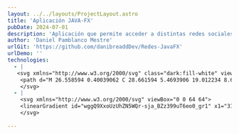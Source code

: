 ```yaml
---
layout: ../../layouts/ProjectLayout.astro
title: 'Aplicación JAVA-FX'
pubDate: 2024-07-01
description: 'Aplicación que permite acceder a distintas redes sociales a través de un navegador integrado.'
author: 'Daniel Pamblanco Mestre'
urlGit: 'https://github.com/danibreaddDev/Redes-JavaFX'
urlDemo: ''
technologies:
  - |
   <svg xmlns="http://www.w3.org/2000/svg" class="dark:fill-white" viewBox="0 0 48 48">
    <path d="M 26.558594 0.40039062 C 28.661594 5.4693906 19.012234 8.6032188 18.115234 12.824219 C 17.295234 16.708219 23.844609 21.21875 23.849609 21.21875 C 22.855609 19.61575 22.135719 18.287156 21.136719 15.785156 C 19.446719 11.559156 31.409594 7.7393906 26.558594 0.40039062 z M 32.957031 7.4257812 C 32.957031 7.4257812 24.507172 7.9840938 24.076172 13.621094 C 23.885172 16.127094 26.297188 17.463922 26.367188 19.294922 C 26.423188 20.784922 24.925781 22.025391 24.925781 22.025391 C 24.925781 22.025391 27.642234 21.49175 28.490234 19.21875 C 29.431234 16.69475 26.664219 14.966312 26.949219 12.945312 C 27.215219 11.015313 32.957031 7.4257813 32.957031 7.4257812 z M 18.044922 22.025391 C 18.044922 22.025391 8.6191406 21.861422 8.6191406 24.732422 C 8.6191406 27.725422 21.361797 27.939656 30.466797 26.097656 C 30.466797 26.097656 32.896922 24.364844 33.544922 23.714844 C 27.580922 24.980844 13.962891 25.151734 13.962891 24.052734 C 13.962891 23.039734 18.044922 22.025391 18.044922 22.025391 z M 37.576172 22.123047 C 36.48017 22.070729 35.258297 22.453328 34.154297 23.283203 C 36.324297 22.796203 38.152344 24.177531 38.152344 25.769531 C 38.152344 29.358531 33.179688 32.748047 33.179688 32.748047 C 33.179688 32.748047 40.878906 31.831453 40.878906 25.939453 C 40.879531 23.504453 39.402842 22.210244 37.576172 22.123047 z M 16.005859 27.578125 C 14.505859 27.578125 12.28125 28.784359 12.28125 29.943359 C 12.28125 32.268359 23.529516 34.063203 31.853516 30.658203 L 28.970703 29 C 23.324703 30.877 12.925859 30.099125 16.005859 27.578125 z M 17.388672 32.787109 C 15.339672 32.787109 14.013672 34.107359 14.013672 35.068359 C 14.013672 38.062359 26.234172 38.365172 31.076172 35.326172 L 28 33.283203 C 24.383 34.873203 15.295672 35.091109 17.388672 32.787109 z M 10.761719 35.154297 C 7.4284746 35.087031 5.2617187 36.652062 5.2617188 37.945312 C 5.2617187 44.836312 39.421875 44.503891 39.421875 37.462891 C 39.421875 36.290891 38.099953 35.738609 37.626953 35.474609 C 40.416953 42.202609 9.6816406 41.680984 9.6816406 37.708984 C 9.6816406 36.805984 11.944156 35.921844 14.035156 36.339844 L 12.257812 35.289062 C 11.736937 35.207313 11.237896 35.163906 10.761719 35.154297 z M 42.826172 39.931641 C 37.634172 45.059641 24.470422 46.927766 11.232422 43.759766 C 24.470422 49.398766 42.763172 46.222641 42.826172 39.931641 z"></path>
    </svg>
  - |
    <svg xmlns="http://www.w3.org/2000/svg" viewBox="0 0 64 64">
    <linearGradient id="wggQ9XxoUzUhZN5WQr-sja_BZz399uT6eo0_gr1" x1="31.5" x2="31.5" y1="10.98" y2="53.049" gradientUnits="userSpaceOnUse"><stop offset="0" stop-color="#6dc7ff"></stop><stop offset="1" stop-color="#e6abff"></stop></linearGradient><path fill="url(#wggQ9XxoUzUhZN5WQr-sja_BZz399uT6eo0_gr1)" d="M56.75,32c-1.56-4.97-6.23-8.81-11.13-10.11c0.04-0.47,0.06-0.94,0.06-1.42 c0-3.19-1.1-7.01-2.68-9.47c-4,0-8.92,2.62-11.6,5.5c-2.68-2.88-7.94-5.79-12.4-5.5c-1.54,2.43-2.8,6.34-2.8,9.47 c0,0.58,0.03,1.14,0.09,1.7c-4.48,1.5-8.58,5.17-10.04,9.83c1.56,4.97,6.03,8.81,10.93,10.11c-0.04,0.47-0.06,0.94-0.06,1.42 c0,3.19,1.3,7.01,2.88,9.47c0.39,0.03,0.6,0,1,0c4.16,0,7.72-2.62,10.4-5.5C34.08,50.38,37.84,53,42,53c0.74,0,1.29,0.11,2,0 c1.54-2.43,2.6-6.34,2.6-9.47c0-0.58-0.03-1.14-0.09-1.7C50.99,40.33,55.29,36.66,56.75,32z M45.65,39.59l-7.29,6.21 c-0.91,0.77-2.04,1.18-3.2,1.18c-0.55,0-1.12-0.1-1.66-0.29c0,0-8.12-3.74-10.77-5.11c-0.71-0.37-1.94-1.14-2.82-1.7 c-1.27-0.81-2.09-2.25-1.95-3.77c0.02-0.16,0.04-0.32,0.07-0.49c0.27-1.27,1.08-2.35,2.22-2.97c0.5-0.26,1.04-0.41,1.57-0.45 l-4.38-5.61c-1.48-1.87-1.18-4.61,0.65-6.1c1.83-1.5,4.51-1.2,5.98,0.67l2.28,2.79c0.21-0.42,0.5-0.8,0.88-1.11 c0.86-0.7,1.97-0.88,2.96-0.58c0.18-0.55,0.52-1.05,0.99-1.44c0.66-0.54,1.48-0.78,2.31-0.69c0.62,0.07,1.19,0.32,1.66,0.72 c0.2-0.43,0.48-0.81,0.86-1.11c1.23-1.01,3.07-1.01,4.34,0.37c2.72,2.93,4.83,5.97,7.06,15.11C47.78,36.76,46.97,38.46,45.65,39.59 z"></path><linearGradient id="wggQ9XxoUzUhZN5WQr-sjb_BZz399uT6eo0_gr2" x1="32" x2="32" y1="19.02" y2="46.98" gradientUnits="userSpaceOnUse"><stop offset="0" stop-color="#1a6dff"></stop><stop offset="1" stop-color="#c822ff"></stop></linearGradient><path fill="url(#wggQ9XxoUzUhZN5WQr-sjb_BZz399uT6eo0_gr2)" d="M47.408,35.217 c-2.228-9.134-4.342-12.179-7.053-15.112c-1.272-1.377-3.114-1.38-4.347-0.365c-0.373,0.301-0.658,0.683-0.861,1.108 c-0.468-0.395-1.038-0.645-1.655-0.714c-0.833-0.097-1.653,0.15-2.307,0.686c-0.474,0.388-0.812,0.886-0.997,1.439 c-0.985-0.3-2.093-0.122-2.952,0.582c-0.382,0.313-0.674,0.693-0.887,1.105l-2.276-2.786c-1.472-1.867-4.148-2.172-5.978-0.67 c-1.83,1.492-2.129,4.232-0.657,6.099l4.387,5.612c-0.537,0.041-1.074,0.183-1.572,0.447c-1.144,0.619-1.95,1.705-2.218,2.974 c-0.033,0.163-0.057,0.327-0.071,0.491c-0.136,1.516,0.682,2.956,1.945,3.766c0.881,0.565,2.111,1.335,2.821,1.701 c2.651,1.365,10.773,5.105,10.773,5.105c0.537,0.193,1.104,0.294,1.661,0.294c1.154,0,2.288-0.406,3.193-1.177l7.291-6.211 C46.97,38.465,47.785,36.762,47.408,35.217z M44.374,38.038l-7.292,6.201c-0.806,0.69-1.92,0.893-2.915,0.538 c0,0-7.888-3.725-10.773-5.115c-0.355-0.171-1.587-0.894-2.344-1.342c-0.677-0.401-1.154-1.134-1.113-1.932 c0.006-0.116,0.021-0.233,0.045-0.349c0.139-0.69,0.318-1.116,0.945-1.451c0.925-0.497,1.87-0.264,3.114,0.376l3.979,1.776 l-9.032-11.417c-0.786-0.995-0.627-2.456,0.348-3.248c0.975-0.802,2.397-0.639,3.193,0.365l4.025,4.929 c0.026,0.036,0.042,0.076,0.07,0.111l0.012-0.01l3.235,3.962l1.522-1.309l-3.248-3.976c-0.351-0.515-0.217-1.269,0.336-1.721 c0.535-0.439,1.319-0.349,1.765,0.216l3.339,4.088l1.5-1.333l-2.817-3.461l0.012-0.01c-0.4-0.508-0.339-1.12,0.152-1.522 c0.238-0.196,0.534-0.284,0.845-0.251c0.305,0.034,0.58,0.188,0.791,0.456l2.768,3.247l1.542-1.25l-1.313-1.566 c-0.199-0.254-0.289-0.578-0.249-0.893c0.03-0.325,0.189-0.619,0.438-0.822c0.686-0.568,1.587,0.076,1.81,0.325 c2.387,2.659,4.253,5.323,6.376,13.884C45.651,36.389,45.16,37.358,44.374,38.038z"></path><linearGradient id="wggQ9XxoUzUhZN5WQr-sjc_BZz399uT6eo0_gr3" x1="31.5" x2="31.5" y1="3" y2="61" gradientUnits="userSpaceOnUse"><stop offset="0" stop-color="#1a6dff"></stop><stop offset="1" stop-color="#c822ff"></stop></linearGradient><path fill="url(#wggQ9XxoUzUhZN5WQr-sjc_BZz399uT6eo0_gr3)" d="M32,61 c-5.036,0-9.743-2.197-12.987-6.046C9.996,54.44,3,47.08,3,38c0-2.054,0.37-4.07,1.1-6C3.37,30.07,3,28.054,3,26 c0-8.667,6.396-15.848,14.946-16.873C21.194,5.228,25.928,3,31,3c5.036,0,9.743,2.197,12.987,6.046C53.004,9.56,60,16.92,60,26 c0,2.054-0.37,4.07-1.1,6c0.729,1.93,1.1,3.946,1.1,6c0,8.667-6.396,15.848-14.946,16.873C41.806,58.772,37.072,61,32,61z M31,5 c-4.599,0-8.883,2.077-11.754,5.698l-0.264,0.334l-0.425,0.04C10.829,11.811,5,18.228,5,26c0,1.929,0.37,3.821,1.101,5.625 L6.253,32l-0.152,0.375C5.37,34.179,5,36.071,5,38c0,8.146,6.384,14.724,14.533,14.975l0.462,0.015l0.288,0.361 C23.152,56.94,27.423,59,32,59c4.599,0,8.883-2.077,11.754-5.698l0.264-0.334l0.425-0.04C52.171,52.189,58,45.772,58,38 c0-1.929-0.37-3.821-1.101-5.625L56.747,32l0.152-0.375C57.63,29.821,58,27.929,58,26c0-8.146-6.384-14.724-14.533-14.975 l-0.462-0.015l-0.288-0.361C39.848,7.06,35.577,5,31,5z"></path>
    </svg>
  
---
```



